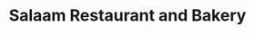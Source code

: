 ---
title: "Salaam Restaurant and Bakery"
url: /chicago/salaam-restaurant-and-bakery/
shop: Bäckerei
---